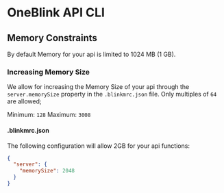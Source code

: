# OneBlink API CLI

## Memory Constraints

By default Memory for your api is limited to 1024 MB (1 GB).

### Increasing Memory Size

We allow for increasing the Memory Size of your api through the `server.memorySize` property in the `.blinkmrc.json` file. Only multiples of `64` are allowed;

Minimum: `128`
Maximum: `3008`

#### .blinkmrc.json

The following configuration will allow 2GB for your api functions:

```json
{
  "server": {
    "memorySize": 2048
  }
}
```
